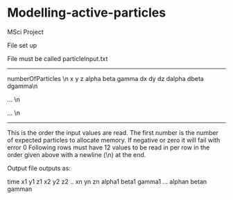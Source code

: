 # Modelling-active-particles
MSci Project

File set up

File must be called particleInput.txt

----------------------------------

numberOfParticles \n
x y z alpha beta gamma dx dy dz dalpha dbeta dgamma\n

... \n

... \n

---------------------------------------------------

This is the order the input values are read.
The first number is the number of expected particles to allocate memory. If
negative or zero it will fail with error 0
Following rows must have 12 values to be read in per row in the order given above
with a newline (\n) at the end.  


Output file outputs as:

time x1 y1 z1 x2 y2 z2 .. xn yn zn alpha1 beta1 gamma1 ... alphan betan gamman
